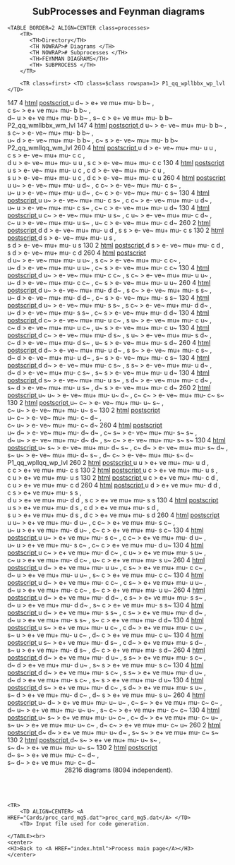 
<HTML> 
<HEAD> 
<TITLE>Detail on the Generation</TITLE> 
<META HTTP-EQUIV="REFRESH" CONTENT="30" ></HEAD> 

<style type="text/css">

table.processes { border-collapse: collapse;
                  border: solid}

.processes td {
padding: 2 5 2 5;
border: solid thin;
}

th{
border-top: solid;
border-bottom: solid;
}

.first td{
border-top: solid;
}




</style>

<BODY> 
    <P> <H2 ALIGN=CENTER> SubProcesses and Feynman diagrams </H2>
    
    <TABLE BORDER=2 ALIGN=CENTER class=processes> 
        <TR>
           <TH>Directory</TH> 
           <TH NOWRAP># Diagrams </TH>
           <TH NOWRAP># Subprocesses </TH>
           <TH>FEYNMAN DIAGRAMS</TH> 
           <TH> SUBPROCESS </TH>
        </TR> 
        
        <TR class=first> <TD class=$class rowspan=1> P1_qq_wpllbbx_wp_lvl </TD> 
<TD> 147 </TD> 
<TD> 4 </TD> 
<TD> <A HREF="SubProcesses/P1_qq_wpllbbx_wp_lvl/diagrams.html#1" >html</A> <A HREF="SubProcesses/P1_qq_wpllbbx_wp_lvl/matrix1.ps" >postscript </A>
</TD><TD class=first>
<SPAN style="white-space: nowrap;"> u d~ > e+ ve mu+ mu- b b~ </SPAN> , <SPAN style="white-space: nowrap;"> c s~ > e+ ve mu+ mu- b b~
, <br>d~ u > e+ ve mu+ mu- b b~ </SPAN> , <SPAN style="white-space: nowrap;"> s~ c > e+ ve mu+ mu- b b~</SPAN>
</TD></TR>
        <TR class=first> <TD class=$class rowspan=1> P2_qq_wmllbbx_wm_lvl </TD> 
<TD> 147 </TD> 
<TD> 4 </TD> 
<TD> <A HREF="SubProcesses/P2_qq_wmllbbx_wm_lvl/diagrams.html#1" >html</A> <A HREF="SubProcesses/P2_qq_wmllbbx_wm_lvl/matrix1.ps" >postscript </A>
</TD><TD class=first>
<SPAN style="white-space: nowrap;"> d u~ > e- ve~ mu+ mu- b b~ </SPAN> , <SPAN style="white-space: nowrap;"> s c~ > e- ve~ mu+ mu- b b~
, <br>u~ d > e- ve~ mu+ mu- b b~ </SPAN> , <SPAN style="white-space: nowrap;"> c~ s > e- ve~ mu+ mu- b b~</SPAN>
</TD></TR>
        <TR class=first> <TD class=$class rowspan=22> P2_qq_wmllqq_wm_lvl </TD> 
<TD> 260 </TD> 
<TD> 4 </TD> 
<TD> <A HREF="SubProcesses/P2_qq_wmllqq_wm_lvl/diagrams.html#1" >html</A> <A HREF="SubProcesses/P2_qq_wmllqq_wm_lvl/matrix1.ps" >postscript </A>
</TD><TD class=first>
<SPAN style="white-space: nowrap;"> u d > e- ve~ mu+ mu- u u </SPAN> , <SPAN style="white-space: nowrap;"> c s > e- ve~ mu+ mu- c c
, <br>d u > e- ve~ mu+ mu- u u </SPAN> , <SPAN style="white-space: nowrap;"> s c > e- ve~ mu+ mu- c c
</SPAN>
</TD></TR>
        <TR class=second>  
<TD> 130 </TD> 
<TD> 4 </TD> 
<TD> <A HREF="SubProcesses/P2_qq_wmllqq_wm_lvl/diagrams.html#2" >html</A> <A HREF="SubProcesses/P2_qq_wmllqq_wm_lvl/matrix2.ps" >postscript </A>
</TD><TD class=second>
<SPAN style="white-space: nowrap;"> u s > e- ve~ mu+ mu- u c </SPAN> , <SPAN style="white-space: nowrap;"> c d > e- ve~ mu+ mu- c u
, <br>s u > e- ve~ mu+ mu- u c </SPAN> , <SPAN style="white-space: nowrap;"> d c > e- ve~ mu+ mu- c u
</SPAN>
</TD></TR>
        <TR class=second>  
<TD> 260 </TD> 
<TD> 4 </TD> 
<TD> <A HREF="SubProcesses/P2_qq_wmllqq_wm_lvl/diagrams.html#3" >html</A> <A HREF="SubProcesses/P2_qq_wmllqq_wm_lvl/matrix3.ps" >postscript </A>
</TD><TD class=second>
<SPAN style="white-space: nowrap;"> u u~ > e- ve~ mu+ mu- u d~ </SPAN> , <SPAN style="white-space: nowrap;"> c c~ > e- ve~ mu+ mu- c s~
, <br>u~ u > e- ve~ mu+ mu- u d~ </SPAN> , <SPAN style="white-space: nowrap;"> c~ c > e- ve~ mu+ mu- c s~
</SPAN>
</TD></TR>
        <TR class=second>  
<TD> 130 </TD> 
<TD> 4 </TD> 
<TD> <A HREF="SubProcesses/P2_qq_wmllqq_wm_lvl/diagrams.html#4" >html</A> <A HREF="SubProcesses/P2_qq_wmllqq_wm_lvl/matrix4.ps" >postscript </A>
</TD><TD class=second>
<SPAN style="white-space: nowrap;"> u u~ > e- ve~ mu+ mu- c s~ </SPAN> , <SPAN style="white-space: nowrap;"> c c~ > e- ve~ mu+ mu- u d~
, <br>u~ u > e- ve~ mu+ mu- c s~ </SPAN> , <SPAN style="white-space: nowrap;"> c~ c > e- ve~ mu+ mu- u d~
</SPAN>
</TD></TR>
        <TR class=second>  
<TD> 130 </TD> 
<TD> 4 </TD> 
<TD> <A HREF="SubProcesses/P2_qq_wmllqq_wm_lvl/diagrams.html#5" >html</A> <A HREF="SubProcesses/P2_qq_wmllqq_wm_lvl/matrix5.ps" >postscript </A>
</TD><TD class=second>
<SPAN style="white-space: nowrap;"> u c~ > e- ve~ mu+ mu- u s~ </SPAN> , <SPAN style="white-space: nowrap;"> c u~ > e- ve~ mu+ mu- c d~
, <br>c~ u > e- ve~ mu+ mu- u s~ </SPAN> , <SPAN style="white-space: nowrap;"> u~ c > e- ve~ mu+ mu- c d~
</SPAN>
</TD></TR>
        <TR class=second>  
<TD> 260 </TD> 
<TD> 2 </TD> 
<TD> <A HREF="SubProcesses/P2_qq_wmllqq_wm_lvl/diagrams.html#6" >html</A> <A HREF="SubProcesses/P2_qq_wmllqq_wm_lvl/matrix6.ps" >postscript </A>
</TD><TD class=second>
<SPAN style="white-space: nowrap;"> d d > e- ve~ mu+ mu- u d </SPAN> , <SPAN style="white-space: nowrap;"> s s > e- ve~ mu+ mu- c s
</SPAN>
</TD></TR>
        <TR class=second>  
<TD> 130 </TD> 
<TD> 2 </TD> 
<TD> <A HREF="SubProcesses/P2_qq_wmllqq_wm_lvl/diagrams.html#7" >html</A> <A HREF="SubProcesses/P2_qq_wmllqq_wm_lvl/matrix7.ps" >postscript </A>
</TD><TD class=second>
<SPAN style="white-space: nowrap;"> d s > e- ve~ mu+ mu- u s
, <br>s d > e- ve~ mu+ mu- u s
</SPAN>
</TD></TR>
        <TR class=second>  
<TD> 130 </TD> 
<TD> 2 </TD> 
<TD> <A HREF="SubProcesses/P2_qq_wmllqq_wm_lvl/diagrams.html#8" >html</A> <A HREF="SubProcesses/P2_qq_wmllqq_wm_lvl/matrix8.ps" >postscript </A>
</TD><TD class=second>
<SPAN style="white-space: nowrap;"> d s > e- ve~ mu+ mu- c d
, <br>s d > e- ve~ mu+ mu- c d
</SPAN>
</TD></TR>
        <TR class=second>  
<TD> 260 </TD> 
<TD> 4 </TD> 
<TD> <A HREF="SubProcesses/P2_qq_wmllqq_wm_lvl/diagrams.html#9" >html</A> <A HREF="SubProcesses/P2_qq_wmllqq_wm_lvl/matrix9.ps" >postscript </A>
</TD><TD class=second>
<SPAN style="white-space: nowrap;"> d u~ > e- ve~ mu+ mu- u u~ </SPAN> , <SPAN style="white-space: nowrap;"> s c~ > e- ve~ mu+ mu- c c~
, <br>u~ d > e- ve~ mu+ mu- u u~ </SPAN> , <SPAN style="white-space: nowrap;"> c~ s > e- ve~ mu+ mu- c c~
</SPAN>
</TD></TR>
        <TR class=second>  
<TD> 130 </TD> 
<TD> 4 </TD> 
<TD> <A HREF="SubProcesses/P2_qq_wmllqq_wm_lvl/diagrams.html#10" >html</A> <A HREF="SubProcesses/P2_qq_wmllqq_wm_lvl/matrix10.ps" >postscript </A>
</TD><TD class=second>
<SPAN style="white-space: nowrap;"> d u~ > e- ve~ mu+ mu- c c~ </SPAN> , <SPAN style="white-space: nowrap;"> s c~ > e- ve~ mu+ mu- u u~
, <br>u~ d > e- ve~ mu+ mu- c c~ </SPAN> , <SPAN style="white-space: nowrap;"> c~ s > e- ve~ mu+ mu- u u~
</SPAN>
</TD></TR>
        <TR class=second>  
<TD> 260 </TD> 
<TD> 4 </TD> 
<TD> <A HREF="SubProcesses/P2_qq_wmllqq_wm_lvl/diagrams.html#11" >html</A> <A HREF="SubProcesses/P2_qq_wmllqq_wm_lvl/matrix11.ps" >postscript </A>
</TD><TD class=second>
<SPAN style="white-space: nowrap;"> d u~ > e- ve~ mu+ mu- d d~ </SPAN> , <SPAN style="white-space: nowrap;"> s c~ > e- ve~ mu+ mu- s s~
, <br>u~ d > e- ve~ mu+ mu- d d~ </SPAN> , <SPAN style="white-space: nowrap;"> c~ s > e- ve~ mu+ mu- s s~
</SPAN>
</TD></TR>
        <TR class=second>  
<TD> 130 </TD> 
<TD> 4 </TD> 
<TD> <A HREF="SubProcesses/P2_qq_wmllqq_wm_lvl/diagrams.html#12" >html</A> <A HREF="SubProcesses/P2_qq_wmllqq_wm_lvl/matrix12.ps" >postscript </A>
</TD><TD class=second>
<SPAN style="white-space: nowrap;"> d u~ > e- ve~ mu+ mu- s s~ </SPAN> , <SPAN style="white-space: nowrap;"> s c~ > e- ve~ mu+ mu- d d~
, <br>u~ d > e- ve~ mu+ mu- s s~ </SPAN> , <SPAN style="white-space: nowrap;"> c~ s > e- ve~ mu+ mu- d d~
</SPAN>
</TD></TR>
        <TR class=second>  
<TD> 130 </TD> 
<TD> 4 </TD> 
<TD> <A HREF="SubProcesses/P2_qq_wmllqq_wm_lvl/diagrams.html#13" >html</A> <A HREF="SubProcesses/P2_qq_wmllqq_wm_lvl/matrix13.ps" >postscript </A>
</TD><TD class=second>
<SPAN style="white-space: nowrap;"> d c~ > e- ve~ mu+ mu- u c~ </SPAN> , <SPAN style="white-space: nowrap;"> s u~ > e- ve~ mu+ mu- c u~
, <br>c~ d > e- ve~ mu+ mu- u c~ </SPAN> , <SPAN style="white-space: nowrap;"> u~ s > e- ve~ mu+ mu- c u~
</SPAN>
</TD></TR>
        <TR class=second>  
<TD> 130 </TD> 
<TD> 4 </TD> 
<TD> <A HREF="SubProcesses/P2_qq_wmllqq_wm_lvl/diagrams.html#14" >html</A> <A HREF="SubProcesses/P2_qq_wmllqq_wm_lvl/matrix14.ps" >postscript </A>
</TD><TD class=second>
<SPAN style="white-space: nowrap;"> d c~ > e- ve~ mu+ mu- d s~ </SPAN> , <SPAN style="white-space: nowrap;"> s u~ > e- ve~ mu+ mu- s d~
, <br>c~ d > e- ve~ mu+ mu- d s~ </SPAN> , <SPAN style="white-space: nowrap;"> u~ s > e- ve~ mu+ mu- s d~
</SPAN>
</TD></TR>
        <TR class=second>  
<TD> 260 </TD> 
<TD> 4 </TD> 
<TD> <A HREF="SubProcesses/P2_qq_wmllqq_wm_lvl/diagrams.html#15" >html</A> <A HREF="SubProcesses/P2_qq_wmllqq_wm_lvl/matrix15.ps" >postscript </A>
</TD><TD class=second>
<SPAN style="white-space: nowrap;"> d d~ > e- ve~ mu+ mu- u d~ </SPAN> , <SPAN style="white-space: nowrap;"> s s~ > e- ve~ mu+ mu- c s~
, <br>d~ d > e- ve~ mu+ mu- u d~ </SPAN> , <SPAN style="white-space: nowrap;"> s~ s > e- ve~ mu+ mu- c s~
</SPAN>
</TD></TR>
        <TR class=second>  
<TD> 130 </TD> 
<TD> 4 </TD> 
<TD> <A HREF="SubProcesses/P2_qq_wmllqq_wm_lvl/diagrams.html#16" >html</A> <A HREF="SubProcesses/P2_qq_wmllqq_wm_lvl/matrix16.ps" >postscript </A>
</TD><TD class=second>
<SPAN style="white-space: nowrap;"> d d~ > e- ve~ mu+ mu- c s~ </SPAN> , <SPAN style="white-space: nowrap;"> s s~ > e- ve~ mu+ mu- u d~
, <br>d~ d > e- ve~ mu+ mu- c s~ </SPAN> , <SPAN style="white-space: nowrap;"> s~ s > e- ve~ mu+ mu- u d~
</SPAN>
</TD></TR>
        <TR class=second>  
<TD> 130 </TD> 
<TD> 4 </TD> 
<TD> <A HREF="SubProcesses/P2_qq_wmllqq_wm_lvl/diagrams.html#17" >html</A> <A HREF="SubProcesses/P2_qq_wmllqq_wm_lvl/matrix17.ps" >postscript </A>
</TD><TD class=second>
<SPAN style="white-space: nowrap;"> d s~ > e- ve~ mu+ mu- u s~ </SPAN> , <SPAN style="white-space: nowrap;"> s d~ > e- ve~ mu+ mu- c d~
, <br>s~ d > e- ve~ mu+ mu- u s~ </SPAN> , <SPAN style="white-space: nowrap;"> d~ s > e- ve~ mu+ mu- c d~
</SPAN>
</TD></TR>
        <TR class=second>  
<TD> 260 </TD> 
<TD> 2 </TD> 
<TD> <A HREF="SubProcesses/P2_qq_wmllqq_wm_lvl/diagrams.html#18" >html</A> <A HREF="SubProcesses/P2_qq_wmllqq_wm_lvl/matrix18.ps" >postscript </A>
</TD><TD class=second>
<SPAN style="white-space: nowrap;"> u~ u~ > e- ve~ mu+ mu- u~ d~ </SPAN> , <SPAN style="white-space: nowrap;"> c~ c~ > e- ve~ mu+ mu- c~ s~
</SPAN>
</TD></TR>
        <TR class=second>  
<TD> 130 </TD> 
<TD> 2 </TD> 
<TD> <A HREF="SubProcesses/P2_qq_wmllqq_wm_lvl/diagrams.html#19" >html</A> <A HREF="SubProcesses/P2_qq_wmllqq_wm_lvl/matrix19.ps" >postscript </A>
</TD><TD class=second>
<SPAN style="white-space: nowrap;"> u~ c~ > e- ve~ mu+ mu- u~ s~
, <br>c~ u~ > e- ve~ mu+ mu- u~ s~
</SPAN>
</TD></TR>
        <TR class=second>  
<TD> 130 </TD> 
<TD> 2 </TD> 
<TD> <A HREF="SubProcesses/P2_qq_wmllqq_wm_lvl/diagrams.html#20" >html</A> <A HREF="SubProcesses/P2_qq_wmllqq_wm_lvl/matrix20.ps" >postscript </A>
</TD><TD class=second>
<SPAN style="white-space: nowrap;"> u~ c~ > e- ve~ mu+ mu- c~ d~
, <br>c~ u~ > e- ve~ mu+ mu- c~ d~
</SPAN>
</TD></TR>
        <TR class=second>  
<TD> 260 </TD> 
<TD> 4 </TD> 
<TD> <A HREF="SubProcesses/P2_qq_wmllqq_wm_lvl/diagrams.html#21" >html</A> <A HREF="SubProcesses/P2_qq_wmllqq_wm_lvl/matrix21.ps" >postscript </A>
</TD><TD class=second>
<SPAN style="white-space: nowrap;"> u~ d~ > e- ve~ mu+ mu- d~ d~ </SPAN> , <SPAN style="white-space: nowrap;"> c~ s~ > e- ve~ mu+ mu- s~ s~
, <br>d~ u~ > e- ve~ mu+ mu- d~ d~ </SPAN> , <SPAN style="white-space: nowrap;"> s~ c~ > e- ve~ mu+ mu- s~ s~
</SPAN>
</TD></TR>
        <TR class=second>  
<TD> 130 </TD> 
<TD> 4 </TD> 
<TD> <A HREF="SubProcesses/P2_qq_wmllqq_wm_lvl/diagrams.html#22" >html</A> <A HREF="SubProcesses/P2_qq_wmllqq_wm_lvl/matrix22.ps" >postscript </A>
</TD><TD class=second>
<SPAN style="white-space: nowrap;"> u~ s~ > e- ve~ mu+ mu- d~ s~ </SPAN> , <SPAN style="white-space: nowrap;"> c~ d~ > e- ve~ mu+ mu- s~ d~
, <br>s~ u~ > e- ve~ mu+ mu- d~ s~ </SPAN> , <SPAN style="white-space: nowrap;"> d~ c~ > e- ve~ mu+ mu- s~ d~</SPAN>
</TD></TR>
        <TR class=first> <TD class=$class rowspan=22> P1_qq_wpllqq_wp_lvl </TD> 
<TD> 260 </TD> 
<TD> 2 </TD> 
<TD> <A HREF="SubProcesses/P1_qq_wpllqq_wp_lvl/diagrams.html#1" >html</A> <A HREF="SubProcesses/P1_qq_wpllqq_wp_lvl/matrix1.ps" >postscript </A>
</TD><TD class=first>
<SPAN style="white-space: nowrap;"> u u > e+ ve mu+ mu- u d </SPAN> , <SPAN style="white-space: nowrap;"> c c > e+ ve mu+ mu- c s
</SPAN>
</TD></TR>
        <TR class=second>  
<TD> 130 </TD> 
<TD> 2 </TD> 
<TD> <A HREF="SubProcesses/P1_qq_wpllqq_wp_lvl/diagrams.html#2" >html</A> <A HREF="SubProcesses/P1_qq_wpllqq_wp_lvl/matrix2.ps" >postscript </A>
</TD><TD class=second>
<SPAN style="white-space: nowrap;"> u c > e+ ve mu+ mu- u s
, <br>c u > e+ ve mu+ mu- u s
</SPAN>
</TD></TR>
        <TR class=second>  
<TD> 130 </TD> 
<TD> 2 </TD> 
<TD> <A HREF="SubProcesses/P1_qq_wpllqq_wp_lvl/diagrams.html#3" >html</A> <A HREF="SubProcesses/P1_qq_wpllqq_wp_lvl/matrix3.ps" >postscript </A>
</TD><TD class=second>
<SPAN style="white-space: nowrap;"> u c > e+ ve mu+ mu- c d
, <br>c u > e+ ve mu+ mu- c d
</SPAN>
</TD></TR>
        <TR class=second>  
<TD> 260 </TD> 
<TD> 4 </TD> 
<TD> <A HREF="SubProcesses/P1_qq_wpllqq_wp_lvl/diagrams.html#4" >html</A> <A HREF="SubProcesses/P1_qq_wpllqq_wp_lvl/matrix4.ps" >postscript </A>
</TD><TD class=second>
<SPAN style="white-space: nowrap;"> u d > e+ ve mu+ mu- d d </SPAN> , <SPAN style="white-space: nowrap;"> c s > e+ ve mu+ mu- s s
, <br>d u > e+ ve mu+ mu- d d </SPAN> , <SPAN style="white-space: nowrap;"> s c > e+ ve mu+ mu- s s
</SPAN>
</TD></TR>
        <TR class=second>  
<TD> 130 </TD> 
<TD> 4 </TD> 
<TD> <A HREF="SubProcesses/P1_qq_wpllqq_wp_lvl/diagrams.html#5" >html</A> <A HREF="SubProcesses/P1_qq_wpllqq_wp_lvl/matrix5.ps" >postscript </A>
</TD><TD class=second>
<SPAN style="white-space: nowrap;"> u s > e+ ve mu+ mu- d s </SPAN> , <SPAN style="white-space: nowrap;"> c d > e+ ve mu+ mu- s d
, <br>s u > e+ ve mu+ mu- d s </SPAN> , <SPAN style="white-space: nowrap;"> d c > e+ ve mu+ mu- s d
</SPAN>
</TD></TR>
        <TR class=second>  
<TD> 260 </TD> 
<TD> 4 </TD> 
<TD> <A HREF="SubProcesses/P1_qq_wpllqq_wp_lvl/diagrams.html#6" >html</A> <A HREF="SubProcesses/P1_qq_wpllqq_wp_lvl/matrix6.ps" >postscript </A>
</TD><TD class=second>
<SPAN style="white-space: nowrap;"> u u~ > e+ ve mu+ mu- d u~ </SPAN> , <SPAN style="white-space: nowrap;"> c c~ > e+ ve mu+ mu- s c~
, <br>u~ u > e+ ve mu+ mu- d u~ </SPAN> , <SPAN style="white-space: nowrap;"> c~ c > e+ ve mu+ mu- s c~
</SPAN>
</TD></TR>
        <TR class=second>  
<TD> 130 </TD> 
<TD> 4 </TD> 
<TD> <A HREF="SubProcesses/P1_qq_wpllqq_wp_lvl/diagrams.html#7" >html</A> <A HREF="SubProcesses/P1_qq_wpllqq_wp_lvl/matrix7.ps" >postscript </A>
</TD><TD class=second>
<SPAN style="white-space: nowrap;"> u u~ > e+ ve mu+ mu- s c~ </SPAN> , <SPAN style="white-space: nowrap;"> c c~ > e+ ve mu+ mu- d u~
, <br>u~ u > e+ ve mu+ mu- s c~ </SPAN> , <SPAN style="white-space: nowrap;"> c~ c > e+ ve mu+ mu- d u~
</SPAN>
</TD></TR>
        <TR class=second>  
<TD> 130 </TD> 
<TD> 4 </TD> 
<TD> <A HREF="SubProcesses/P1_qq_wpllqq_wp_lvl/diagrams.html#8" >html</A> <A HREF="SubProcesses/P1_qq_wpllqq_wp_lvl/matrix8.ps" >postscript </A>
</TD><TD class=second>
<SPAN style="white-space: nowrap;"> u c~ > e+ ve mu+ mu- d c~ </SPAN> , <SPAN style="white-space: nowrap;"> c u~ > e+ ve mu+ mu- s u~
, <br>c~ u > e+ ve mu+ mu- d c~ </SPAN> , <SPAN style="white-space: nowrap;"> u~ c > e+ ve mu+ mu- s u~
</SPAN>
</TD></TR>
        <TR class=second>  
<TD> 260 </TD> 
<TD> 4 </TD> 
<TD> <A HREF="SubProcesses/P1_qq_wpllqq_wp_lvl/diagrams.html#9" >html</A> <A HREF="SubProcesses/P1_qq_wpllqq_wp_lvl/matrix9.ps" >postscript </A>
</TD><TD class=second>
<SPAN style="white-space: nowrap;"> u d~ > e+ ve mu+ mu- u u~ </SPAN> , <SPAN style="white-space: nowrap;"> c s~ > e+ ve mu+ mu- c c~
, <br>d~ u > e+ ve mu+ mu- u u~ </SPAN> , <SPAN style="white-space: nowrap;"> s~ c > e+ ve mu+ mu- c c~
</SPAN>
</TD></TR>
        <TR class=second>  
<TD> 130 </TD> 
<TD> 4 </TD> 
<TD> <A HREF="SubProcesses/P1_qq_wpllqq_wp_lvl/diagrams.html#10" >html</A> <A HREF="SubProcesses/P1_qq_wpllqq_wp_lvl/matrix10.ps" >postscript </A>
</TD><TD class=second>
<SPAN style="white-space: nowrap;"> u d~ > e+ ve mu+ mu- c c~ </SPAN> , <SPAN style="white-space: nowrap;"> c s~ > e+ ve mu+ mu- u u~
, <br>d~ u > e+ ve mu+ mu- c c~ </SPAN> , <SPAN style="white-space: nowrap;"> s~ c > e+ ve mu+ mu- u u~
</SPAN>
</TD></TR>
        <TR class=second>  
<TD> 260 </TD> 
<TD> 4 </TD> 
<TD> <A HREF="SubProcesses/P1_qq_wpllqq_wp_lvl/diagrams.html#11" >html</A> <A HREF="SubProcesses/P1_qq_wpllqq_wp_lvl/matrix11.ps" >postscript </A>
</TD><TD class=second>
<SPAN style="white-space: nowrap;"> u d~ > e+ ve mu+ mu- d d~ </SPAN> , <SPAN style="white-space: nowrap;"> c s~ > e+ ve mu+ mu- s s~
, <br>d~ u > e+ ve mu+ mu- d d~ </SPAN> , <SPAN style="white-space: nowrap;"> s~ c > e+ ve mu+ mu- s s~
</SPAN>
</TD></TR>
        <TR class=second>  
<TD> 130 </TD> 
<TD> 4 </TD> 
<TD> <A HREF="SubProcesses/P1_qq_wpllqq_wp_lvl/diagrams.html#12" >html</A> <A HREF="SubProcesses/P1_qq_wpllqq_wp_lvl/matrix12.ps" >postscript </A>
</TD><TD class=second>
<SPAN style="white-space: nowrap;"> u d~ > e+ ve mu+ mu- s s~ </SPAN> , <SPAN style="white-space: nowrap;"> c s~ > e+ ve mu+ mu- d d~
, <br>d~ u > e+ ve mu+ mu- s s~ </SPAN> , <SPAN style="white-space: nowrap;"> s~ c > e+ ve mu+ mu- d d~
</SPAN>
</TD></TR>
        <TR class=second>  
<TD> 130 </TD> 
<TD> 4 </TD> 
<TD> <A HREF="SubProcesses/P1_qq_wpllqq_wp_lvl/diagrams.html#13" >html</A> <A HREF="SubProcesses/P1_qq_wpllqq_wp_lvl/matrix13.ps" >postscript </A>
</TD><TD class=second>
<SPAN style="white-space: nowrap;"> u s~ > e+ ve mu+ mu- u c~ </SPAN> , <SPAN style="white-space: nowrap;"> c d~ > e+ ve mu+ mu- c u~
, <br>s~ u > e+ ve mu+ mu- u c~ </SPAN> , <SPAN style="white-space: nowrap;"> d~ c > e+ ve mu+ mu- c u~
</SPAN>
</TD></TR>
        <TR class=second>  
<TD> 130 </TD> 
<TD> 4 </TD> 
<TD> <A HREF="SubProcesses/P1_qq_wpllqq_wp_lvl/diagrams.html#14" >html</A> <A HREF="SubProcesses/P1_qq_wpllqq_wp_lvl/matrix14.ps" >postscript </A>
</TD><TD class=second>
<SPAN style="white-space: nowrap;"> u s~ > e+ ve mu+ mu- d s~ </SPAN> , <SPAN style="white-space: nowrap;"> c d~ > e+ ve mu+ mu- s d~
, <br>s~ u > e+ ve mu+ mu- d s~ </SPAN> , <SPAN style="white-space: nowrap;"> d~ c > e+ ve mu+ mu- s d~
</SPAN>
</TD></TR>
        <TR class=second>  
<TD> 260 </TD> 
<TD> 4 </TD> 
<TD> <A HREF="SubProcesses/P1_qq_wpllqq_wp_lvl/diagrams.html#15" >html</A> <A HREF="SubProcesses/P1_qq_wpllqq_wp_lvl/matrix15.ps" >postscript </A>
</TD><TD class=second>
<SPAN style="white-space: nowrap;"> d d~ > e+ ve mu+ mu- d u~ </SPAN> , <SPAN style="white-space: nowrap;"> s s~ > e+ ve mu+ mu- s c~
, <br>d~ d > e+ ve mu+ mu- d u~ </SPAN> , <SPAN style="white-space: nowrap;"> s~ s > e+ ve mu+ mu- s c~
</SPAN>
</TD></TR>
        <TR class=second>  
<TD> 130 </TD> 
<TD> 4 </TD> 
<TD> <A HREF="SubProcesses/P1_qq_wpllqq_wp_lvl/diagrams.html#16" >html</A> <A HREF="SubProcesses/P1_qq_wpllqq_wp_lvl/matrix16.ps" >postscript </A>
</TD><TD class=second>
<SPAN style="white-space: nowrap;"> d d~ > e+ ve mu+ mu- s c~ </SPAN> , <SPAN style="white-space: nowrap;"> s s~ > e+ ve mu+ mu- d u~
, <br>d~ d > e+ ve mu+ mu- s c~ </SPAN> , <SPAN style="white-space: nowrap;"> s~ s > e+ ve mu+ mu- d u~
</SPAN>
</TD></TR>
        <TR class=second>  
<TD> 130 </TD> 
<TD> 4 </TD> 
<TD> <A HREF="SubProcesses/P1_qq_wpllqq_wp_lvl/diagrams.html#17" >html</A> <A HREF="SubProcesses/P1_qq_wpllqq_wp_lvl/matrix17.ps" >postscript </A>
</TD><TD class=second>
<SPAN style="white-space: nowrap;"> d s~ > e+ ve mu+ mu- d c~ </SPAN> , <SPAN style="white-space: nowrap;"> s d~ > e+ ve mu+ mu- s u~
, <br>s~ d > e+ ve mu+ mu- d c~ </SPAN> , <SPAN style="white-space: nowrap;"> d~ s > e+ ve mu+ mu- s u~
</SPAN>
</TD></TR>
        <TR class=second>  
<TD> 260 </TD> 
<TD> 4 </TD> 
<TD> <A HREF="SubProcesses/P1_qq_wpllqq_wp_lvl/diagrams.html#18" >html</A> <A HREF="SubProcesses/P1_qq_wpllqq_wp_lvl/matrix18.ps" >postscript </A>
</TD><TD class=second>
<SPAN style="white-space: nowrap;"> u~ d~ > e+ ve mu+ mu- u~ u~ </SPAN> , <SPAN style="white-space: nowrap;"> c~ s~ > e+ ve mu+ mu- c~ c~
, <br>d~ u~ > e+ ve mu+ mu- u~ u~ </SPAN> , <SPAN style="white-space: nowrap;"> s~ c~ > e+ ve mu+ mu- c~ c~
</SPAN>
</TD></TR>
        <TR class=second>  
<TD> 130 </TD> 
<TD> 4 </TD> 
<TD> <A HREF="SubProcesses/P1_qq_wpllqq_wp_lvl/diagrams.html#19" >html</A> <A HREF="SubProcesses/P1_qq_wpllqq_wp_lvl/matrix19.ps" >postscript </A>
</TD><TD class=second>
<SPAN style="white-space: nowrap;"> u~ s~ > e+ ve mu+ mu- u~ c~ </SPAN> , <SPAN style="white-space: nowrap;"> c~ d~ > e+ ve mu+ mu- c~ u~
, <br>s~ u~ > e+ ve mu+ mu- u~ c~ </SPAN> , <SPAN style="white-space: nowrap;"> d~ c~ > e+ ve mu+ mu- c~ u~
</SPAN>
</TD></TR>
        <TR class=second>  
<TD> 260 </TD> 
<TD> 2 </TD> 
<TD> <A HREF="SubProcesses/P1_qq_wpllqq_wp_lvl/diagrams.html#20" >html</A> <A HREF="SubProcesses/P1_qq_wpllqq_wp_lvl/matrix20.ps" >postscript </A>
</TD><TD class=second>
<SPAN style="white-space: nowrap;"> d~ d~ > e+ ve mu+ mu- u~ d~ </SPAN> , <SPAN style="white-space: nowrap;"> s~ s~ > e+ ve mu+ mu- c~ s~
</SPAN>
</TD></TR>
        <TR class=second>  
<TD> 130 </TD> 
<TD> 2 </TD> 
<TD> <A HREF="SubProcesses/P1_qq_wpllqq_wp_lvl/diagrams.html#21" >html</A> <A HREF="SubProcesses/P1_qq_wpllqq_wp_lvl/matrix21.ps" >postscript </A>
</TD><TD class=second>
<SPAN style="white-space: nowrap;"> d~ s~ > e+ ve mu+ mu- u~ s~
, <br>s~ d~ > e+ ve mu+ mu- u~ s~
</SPAN>
</TD></TR>
        <TR class=second>  
<TD> 130 </TD> 
<TD> 2 </TD> 
<TD> <A HREF="SubProcesses/P1_qq_wpllqq_wp_lvl/diagrams.html#22" >html</A> <A HREF="SubProcesses/P1_qq_wpllqq_wp_lvl/matrix22.ps" >postscript </A>
</TD><TD class=second>
<SPAN style="white-space: nowrap;"> d~ s~ > e+ ve mu+ mu- c~ d~
, <br>s~ d~ > e+ ve mu+ mu- c~ d~</SPAN>
</TD></TR>
    </TABLE><BR> 
    <CENTER> 28216 diagrams (8094 independent).</CENTER>
    <br><br><br>
    <TABLE ALIGN=CENTER>
    
    <TR> 
        <TD ALIGN=CENTER> <A HREF="Cards/proc_card_mg5.dat">proc_card_mg5.dat</A> </TD>
        <TD> Input file used for code generation.
    
    </TABLE><br>
    <center>
    <H3>Back to <A HREF="index.html">Process main page</A></H3>
    </center>
 </BODY> 

</HTML>